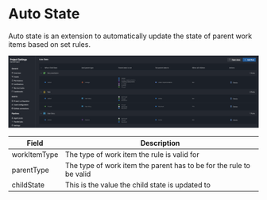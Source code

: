 # Auto State

Auto state is an extension to automatically update the state of parent work items based on set rules.

![](./images/rule-editor.png)

| Field        | Description                                                         |
| ------------ | ------------------------------------------------------------------- |
| workItemType | The type of work item the rule is valid for                         |
| parentType   | The type of work item the parent has to be for the rule to be valid |
| childState   | This is the value the child state is updated to                     |
